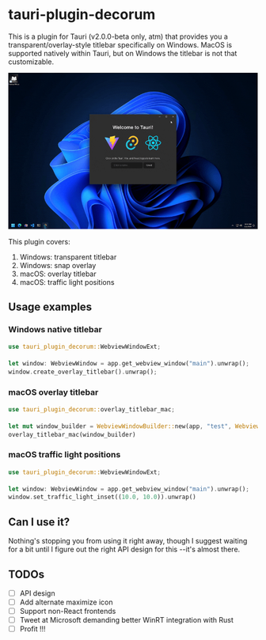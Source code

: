 # tauri-plugin-decorum

This is a plugin for Tauri (v2.0.0-beta only, atm) that provides you a transparent/overlay-style titlebar specifically on Windows. MacOS is supported natively within Tauri, but on Windows the titlebar is not that customizable.

![demo](./wheeee.gif)

This plugin covers:

1. Windows: transparent titlebar
2. Windows: snap overlay
3. macOS: overlay titlebar
4. macOS: traffic light positions

## Usage examples

### Windows native titlebar

```rust
use tauri_plugin_decorum::WebviewWindowExt;

let window: WebviewWindow = app.get_webview_window("main").unwrap();
window.create_overlay_titlebar().unwrap();
```

### macOS overlay titlebar

```rust
use tauri_plugin_decorum::overlay_titlebar_mac;

let mut window_builder = WebviewWindowBuilder::new(app, "test", WebviewUrl::App("/".into())).decorations(true);
overlay_titlebar_mac(window_builder)
```

### macOS traffic light positions

```rust
use tauri_plugin_decorum::WebviewWindowExt;

let window: WebviewWindow = app.get_webview_window("main").unwrap();
window.set_traffic_light_inset((10.0, 10.0)).unwrap()
```

## Can I use it?

Nothing's stopping you from using it right away, though I suggest waiting for a bit until I figure out the right API design for this --it's almost there.

## TODOs

-   [ ] API design
-   [ ] Add alternate maximize icon
-   [ ] Support non-React frontends
-   [ ] Tweet at Microsoft demanding better WinRT integration with Rust
-   [ ] Profit !!!

